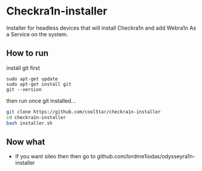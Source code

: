 # Checkra1n-installer
Installer for headless devices that will install Checkra1n and add Webra1n As a Service on the system.

## How to run
install git first

```
sudo apt-get update
sudo apt-get install git
git --version
```
then run once git installed...
```bash
git clone https://github.com/cool5tar/checkra1n-installer
cd checkra1n-installer
bash installer.sh
```

## Now what
- If you want sileo then then go to github.com/lordme1iodas/odysseyra1n-installer
